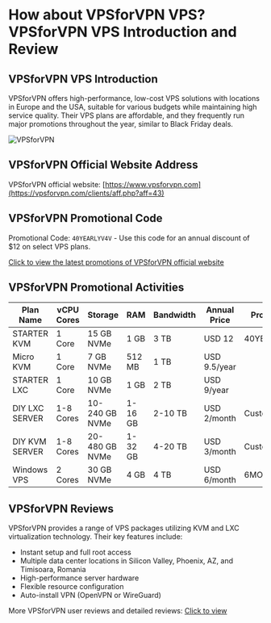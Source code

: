 # How about VPSforVPN VPS? VPSforVPN VPS Introduction and Review

## VPSforVPN VPS Introduction
VPSforVPN offers high-performance, low-cost VPS solutions with locations in Europe and the USA, suitable for various budgets while maintaining high service quality. Their VPS plans are affordable, and they frequently run major promotions throughout the year, similar to Black Friday deals.

![VPSforVPN](https://github.com/user-attachments/assets/1316653e-4083-40e2-b623-9e7033038f03)

## VPSforVPN Official Website Address
VPSforVPN official website: [https://www.vpsforvpn.com](https://vpsforvpn.com/clients/aff.php?aff=43)

## VPSforVPN Promotional Code
Promotional Code: `40YEARLYV4V` - Use this code for an annual discount of $12 on select VPS plans.  

[Click to view the latest promotions of VPSforVPN official website](https://vpsforvpn.com/clients/aff.php?aff=43)

## VPSforVPN Promotional Activities
| Plan Name        | vCPU Cores | Storage        | RAM       | Bandwidth | Annual Price | Promo Code   |
|------------------|------------|----------------|-----------|-----------|--------------|--------------|
| STARTER KVM      | 1 Core     | 15 GB NVMe     | 1 GB      | 3 TB      | USD 12       | 40YEARLYV4V  |
| Micro KVM        | 1 Core     | 7 GB NVMe      | 512 MB    | 1 TB      | USD 9.5/year |              |
| STARTER LXC      | 1 Core     | 10 GB NVMe     | 1 GB      | 2 TB      | USD 9/year   |              |
| DIY LXC SERVER   | 1-8 Cores  | 10-240 GB NVMe | 1-16 GB   | 2-10 TB   | USD 2/month  | Custom Config|
| DIY KVM SERVER   | 1-8 Cores  | 20-480 GB NVMe | 1-32 GB   | 4-20 TB   | USD 3/month  | Custom Config|
| Windows VPS      | 2 Cores    | 30 GB NVMe     | 4 GB      | 4 TB      | USD 6/month  | 6MONTHLYRDP  |

## VPSforVPN Reviews
VPSforVPN provides a range of VPS packages utilizing KVM and LXC virtualization technology. Their key features include:

- Instant setup and full root access
- Multiple data center locations in Silicon Valley, Phoenix, AZ, and Timisoara, Romania
- High-performance server hardware
- Flexible resource configuration
- Auto-install VPN (OpenVPN or WireGuard)

More VPSforVPN user reviews and detailed reviews: [Click to view](https://vpsforvpn.com/clients/aff.php?aff=43)
